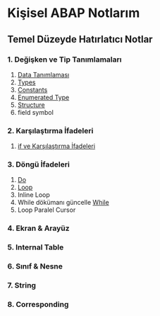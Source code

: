# Kişisel ABAP Notlarım
## Temel Düzeyde Hatırlatıcı Notlar

### 1. Değişken ve Tip Tanımlamaları
1. [Data Tanımlaması](DATA.abap)
2. [Types](TYPES_Kullanımı.abap)
3. [Constants](CONSTANT.abap)
1. [Enumerated Type](ENUM.abap)
1. [Structure](STRUCTURE_Tanımlama.abap)
1. field symbol

### 2. Karşılaştırma İfadeleri
1. [if ve Karşılaştırma İfadeleri](IF_Kullanımı.abap)

### 3. Döngü İfadeleri
1. [Do](DO_Kullanımı.abap)
1. [Loop](LOOP.abap)
1. Inline Loop
1. While dökümanı güncelle [While](WHILE_Kullanımı.abap)
1. Loop Paralel Cursor

### 4. Ekran & Arayüz

### 5. Internal Table

### 6. Sınıf & Nesne

### 7. String

### 8. Corresponding

